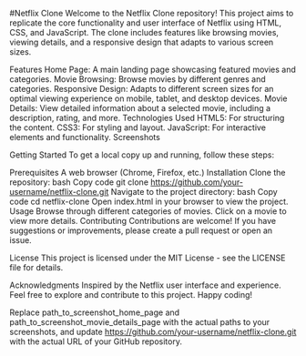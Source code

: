 #Netflix Clone
Welcome to the Netflix Clone repository! This project aims to replicate the core functionality and user interface of Netflix using HTML, CSS, and JavaScript. The clone includes features like browsing movies, viewing details, and a responsive design that adapts to various screen sizes.

Features
Home Page: A main landing page showcasing featured movies and categories.
Movie Browsing: Browse movies by different genres and categories.
Responsive Design: Adapts to different screen sizes for an optimal viewing experience on mobile, tablet, and desktop devices.
Movie Details: View detailed information about a selected movie, including a description, rating, and more.
Technologies Used
HTML5: For structuring the content.
CSS3: For styling and layout.
JavaScript: For interactive elements and functionality.
Screenshots


Getting Started
To get a local copy up and running, follow these steps:

Prerequisites
A web browser (Chrome, Firefox, etc.)
Installation
Clone the repository:
bash
Copy code
git clone https://github.com/your-username/netflix-clone.git
Navigate to the project directory:
bash
Copy code
cd netflix-clone
Open index.html in your browser to view the project.
Usage
Browse through different categories of movies.
Click on a movie to view more details.
Contributing
Contributions are welcome! If you have suggestions or improvements, please create a pull request or open an issue.

License
This project is licensed under the MIT License - see the LICENSE file for details.

Acknowledgments
Inspired by the Netflix user interface and experience.
Feel free to explore and contribute to this project. Happy coding!

Replace path_to_screenshot_home_page and path_to_screenshot_movie_details_page with the actual paths to your screenshots, and update https://github.com/your-username/netflix-clone.git with the actual URL of your GitHub repository.
